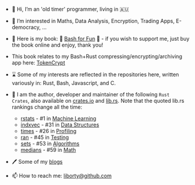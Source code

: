 - 👋 Hi, I’m an 'old timer' programmer, living in 🇦🇺
- 👀 I’m interested in Maths, Data Analysis, Encryption, Trading Apps, E-democracy, ... 
- :book: Here is my book: 🔖 [Bash for Fun](https://leanpub.com/bashforfun) :bookmark: - if you wish to support me, just buy the book online and enjoy, thank you!
- This book relates to my Bash+Rust compressing/encrypting/archiving app here: [TokenCrypt](https://github.com/liborty/TokenCrypt)
- ⌛ Some of my interests are reflected in the repositories here, written variously in: Rust, Bash, Javascript, and C.
- 💞️ I am the author, developer and maintainer of the following `Rust Crates`, also available on [crates.io](https://crates.io) and [lib.rs](https://lib.rs).
 Note that the quoted lib.rs rankings change all the time:
  * [rstats](https://lib.rs/crates/rstats) - #1 in [Machine Learning](https://lib.rs/science/ml)
  * [indxvec](https://lib.rs/crates/indxvec) - #31 in [Data Structures](https://lib.rs/data-structures)
  * [times](https://lib.rs/crates/times) - #26 in [Profiling](https://lib.rs/development-tools/profiling) 
  * [ran](https://lib.rs/crates/ran) - #45 in [Testing](https://lib.rs/development-tools/testing)
  * [sets](https://lib.rs/crates/sets) - #53 in [Algorithms](https://lib.rs/algorithms)
  * [medians](https://lib.rs/crates/medians) - #59 in [Math](https://lib.rs/math)
 
- 🖊️ Some of my [blogs](https:oldmill.cz)
- 📫 How to reach me: liborty@github.com

